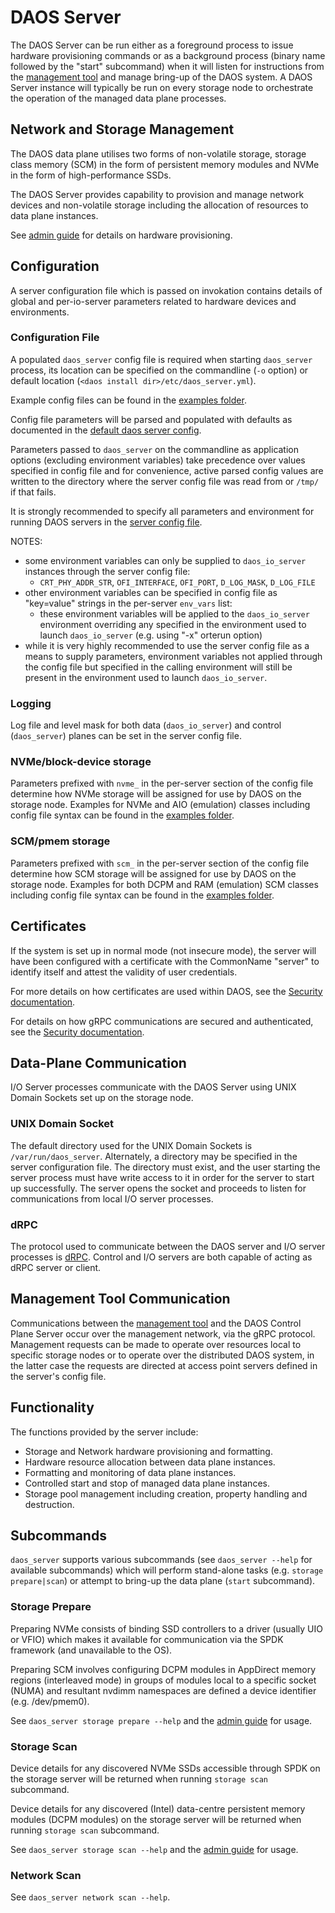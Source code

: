 # DAOS Server

The DAOS Server can be run either as a foreground process to issue hardware
provisioning commands or as a background process (binary name followed by the
"start" subcommand) when it will listen for instructions from the [management
tool](/src/control/cmd/dmg/README.md) and manage bring-up of the DAOS system.
A DAOS Server instance will typically be run on every storage node to
orchestrate the operation of the managed data plane processes.

## Network and Storage Management

The DAOS data plane utilises two forms of non-volatile storage,
storage class memory (SCM) in the form of persistent memory modules
and NVMe in the form of high-performance SSDs.

The DAOS Server provides capability to provision and manage network
devices and non-volatile storage including the allocation of
resources to data plane instances.

See
[admin guide](https://daos-stack.github.io/admin/deployment/#hardware-provisioning)
for details on hardware provisioning.

## Configuration

A server configuration file which is passed on invokation contains details of
global and per-io-server parameters related to hardware devices and
environments.

### Configuration File

A populated `daos_server` config file is required when starting
`daos_server` process, its location can be specified on the
commandline (`-o` option) or default location
(`<daos install dir>/etc/daos_server.yml`).

Example config files can be found in the
[examples folder](/utils/config/examples).

Config file parameters will be parsed and populated with defaults as
documented in the
[default daos server config](/utils/config/daos_server.yml).

Parameters passed to `daos_server` on the commandline as application
options (excluding environment variables) take precedence over values
specified in config file and for convenience, active parsed config
values are written to the directory where the server config file was
read from or `/tmp/` if that fails.

It is strongly recommended to specify all parameters and environment
for running DAOS servers in the
[server config file](/utils/config/daos_server.yml).

NOTES:
* some environment variables can only be supplied to `daos_io_server`
instances through the server config file:
	* `CRT_PHY_ADDR_STR`, `OFI_INTERFACE`, `OFI_PORT`, `D_LOG_MASK`,
`D_LOG_FILE`
* other environment variables can be specified in config file as
"key=value" strings in the per-server `env_vars` list:
	* these environment variables will be applied to the `daos_io_server`
environment overriding any specified in the environment
used to launch  `daos_io_server` (e.g. using "-x" orterun option)
* while it is very highly recommended to use the server config file
as a means to supply parameters, environment variables not applied
through the config file but specified in the calling environment will
still be present in the environment used to launch `daos_io_server`.

### Logging

Log file and level mask for both data (`daos_io_server`) and control
(`daos_server`) planes can be set in the server config file.

### NVMe/block-device storage

Parameters prefixed with `nvme_` in the per-server section of the
config file determine how NVMe storage will be assigned for use by
DAOS on the storage node.
Examples for NVMe and AIO (emulation) classes including config file
syntax can be found in the
[examples folder](/utils/config/examples).

### SCM/pmem storage

Parameters prefixed with `scm_` in the per-server section of the
config file determine how SCM storage will be assigned for use by
DAOS on the storage node.
Examples for both DCPM and RAM (emulation) SCM classes including
config file syntax can be found in the
[examples folder](/utils/config/examples).

## Certificates

If the system is set up in normal mode (not insecure mode), the server will have
been configured with a certificate with the CommonName "server" to identify
itself and attest the validity of user credentials.

For more details on how certificates are used within DAOS, see the
[Security documentation](/src/control/security/README.md#certificate-usage-in-daos).

For details on how gRPC communications are secured and authenticated, see the
[Security documentation](/src/control/security/README.md#host-authentication-with-certificates).

## Data-Plane Communication

I/O Server processes communicate with the DAOS Server using UNIX Domain Sockets
set up on the storage node.

### UNIX Domain Socket

The default directory used for the UNIX Domain Sockets is
`/var/run/daos_server`. Alternately, a directory may be specified in the server
configuration file. The directory must exist, and the user starting the server
process must have write access to it in order for the server to start up
successfully. The server opens the socket and proceeds to listen for
communications from local I/O server processes.

### dRPC

The protocol used to communicate between the DAOS server and I/O server processes
is [dRPC](/src/control/drpc/README.md). Control and I/O servers are both capable
of acting as dRPC server or client.

## Management Tool Communication

Communications between the [management tool](/src/control/cmd/dmg/README.md)
and the DAOS Control Plane Server occur over the management network, via the
gRPC protocol.
Management requests can be made to operate over resources local to specific
storage nodes or to operate over the distributed DAOS system, in the latter case
the requests are directed at access point servers defined in the server's config
file.

## Functionality

The functions provided by the server include:

- Storage and Network hardware provisioning and formatting.
- Hardware resource allocation between data plane instances.
- Formatting and monitoring of data plane instances.
- Controlled start and stop of managed data plane instances.
- Storage pool management including creation, property handling and destruction.

## Subcommands

`daos_server` supports various subcommands (see `daos_server --help`
for available subcommands) which will perform stand-alone tasks (e.g.
`storage prepare|scan`) or attempt to bring-up the data plane
(`start` subcommand).

### Storage Prepare

Preparing NVMe consists of binding SSD controllers to a driver
(usually UIO or VFIO) which makes it available for communication
via the SPDK framework (and unavailable to the OS).

Preparing SCM involves configuring DCPM modules in AppDirect
memory regions (interleaved mode) in groups of modules local to a
specific socket (NUMA) and resultant nvdimm namespaces are defined a
device identifier (e.g. /dev/pmem0).

See `daos_server storage prepare --help` and the
[admin guide](https://daos-stack.github.io/admin/deployment/#hardware-provisioning) for usage.

### Storage Scan

Device details for any discovered NVMe SSDs accessible through SPDK
on the storage server will be returned when running `storage scan`
subcommand.

Device details for any discovered (Intel) data-centre persistent
memory modules (DCPM modules) on the storage server will be returned
when running `storage scan` subcommand.

See `daos_server storage scan --help` and the
[admin guide](https://daos-stack.github.io/admin/deployment/#storage-selection)
for usage.

### Network Scan

See `daos_server network scan --help`.
